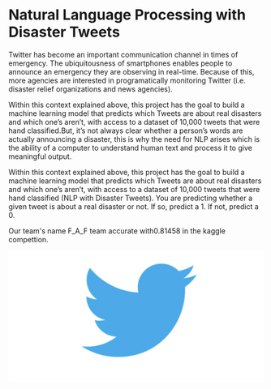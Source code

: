 # Natural Language Processing with Disaster Tweets
Twitter has become an important communication channel in times of emergency. The ubiquitousness of smartphones enables people to announce an emergency they are observing in real-time. Because of this, more agencies are interested in programatically monitoring Twitter (i.e. disaster relief organizations and news agencies). 


Within this context explained above, this project has the goal to build a machine learning model that predicts which Tweets are about real disasters and which one’s aren’t, with access to a dataset of 10,000 tweets that were hand classified.But, it’s not always clear whether a person’s words are actually announcing a disaster, this is why the need for NLP arises which is the ability of a computer to understand human text and process it to give meaningful output.


Within this context explained above, this project has the goal to build a machine learning model that predicts which Tweets are about real disasters and which one’s aren’t, with access to a dataset of 10,000 tweets that were hand classified (NLP with Disaster Tweets).
You are predicting whether a given tweet is about a real disaster or not. If so, predict a 1. If not, predict a 0.

Our team's name F_A_F team accurate with0.81458 in the kaggle compettion.


![Twitter](https://github.com/fatimahaidara/NLP_wit_Disaster_Tweets/blob/main/tweet.png)
